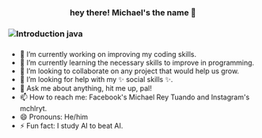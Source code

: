 ### <p align="center" size="20px"> hey there! Michael's the name 👋 </p>

### ![Introduction java](https://github.com/michaelryt/michaelryt/assets/126629984/8772a0fa-bc21-4a54-9dd6-0fa12d2fc285)

<!-- **michaelryt/michaelryt** is a ✨ _special_ ✨ repository because its `README.md` (this file) appears on your GitHub profile. -->

###
- 🔭 I’m currently working on improving my coding skills.
- 🌱 I’m currently learning the necessary skills to improve in programming.
- 👯 I’m looking to collaborate on any project that would help us grow.
- 🤔 I’m looking for help with my ✨ social skills ✨.
- 💬 Ask me about anything, hit me up, pal!
- 📫 How to reach me: Facebook's Michael Rey Tuando and Instagram's mchlryt.
- 😄 Pronouns: He/him
- ⚡ Fun fact: I study AI to beat AI.
